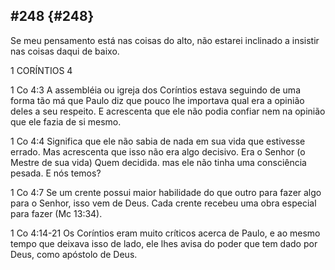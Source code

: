 ## #248 {#248}

Se meu pensamento está nas coisas do alto, não estarei inclinado a insistir nas coisas daqui de baixo.

1 CORÍNTIOS 4

1 Co 4:3 A assembléia ou igreja dos Coríntios estava seguindo de uma forma tão má que Paulo diz que pouco lhe importava qual era a opinião deles a seu respeito. E acrescenta que ele não podia confiar nem na opinião que ele fazia de si mesmo.

1 Co 4:4 Significa que ele não sabia de nada em sua vida que estivesse errado. Mas acrescenta que isso não era algo decisivo. Era o Senhor (o Mestre de sua vida) Quem decidida. mas ele não tinha uma consciência pesada. E nós temos?

1 Co 4:7 Se um crente possui maior habilidade do que outro para fazer algo para o Senhor, isso vem de Deus. Cada crente recebeu uma obra especial para fazer (Mc 13:34).

1 Co 4:14-21 Os Coríntios eram muito críticos acerca de Paulo, e ao mesmo tempo que deixava isso de lado, ele lhes avisa do poder que tem dado por Deus, como apóstolo de Deus.